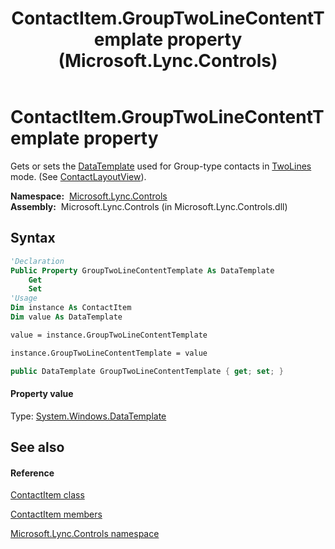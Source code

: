 ﻿---
title: ContactItem.GroupTwoLineContentTemplate property  (Microsoft.Lync.Controls)
TOCTitle: 'GroupTwoLineContentTemplate property '
ms:assetid: P:Microsoft.Lync.Controls.ContactItem.GroupTwoLineContentTemplate_DI_3_UC_OCS14MrefLyncWPF
ms:mtpsurl: https://msdn.microsoft.com/en-us/library/microsoft.lync.controls.contactitem.grouptwolinecontenttemplate_di_3_uc_ocs14mreflyncwpf(v=office.15)
ms:contentKeyID: 48600937
ms.date: 07/28/2014
mtps_version: v=office.15
f1_keywords:
- Microsoft.Lync.Controls.ContactItem.GroupTwoLineContentTemplate
dev_langs:
- CSharp
- JScript
- VB
- other
---

# ContactItem.GroupTwoLineContentTemplate property

Gets or sets the [DataTemplate](http://msdn2.microsoft.com/en-us/library/ms589297) used for Group-type contacts in [TwoLines](contactlayoutoption-enumeration-microsoft-lync-controls_1.md) mode. (See [ContactLayoutView](contactitem-contactlayoutview-property-microsoft-lync-controls_1.md)).

**Namespace:**  [Microsoft.Lync.Controls](microsoft-lync-controls-namespace_1.md)  
**Assembly:**  Microsoft.Lync.Controls (in Microsoft.Lync.Controls.dll)

## Syntax

``` vb
'Declaration
Public Property GroupTwoLineContentTemplate As DataTemplate
    Get
    Set
'Usage
Dim instance As ContactItem
Dim value As DataTemplate

value = instance.GroupTwoLineContentTemplate

instance.GroupTwoLineContentTemplate = value
```

``` csharp
public DataTemplate GroupTwoLineContentTemplate { get; set; }
```

#### Property value

Type: [System.Windows.DataTemplate](http://msdn2.microsoft.com/en-us/library/ms589297)  

## See also

#### Reference

[ContactItem class](contactitem-class-microsoft-lync-controls_1.md)

[ContactItem members](contactitem-members-microsoft-lync-controls_1.md)

[Microsoft.Lync.Controls namespace](microsoft-lync-controls-namespace_1.md)

